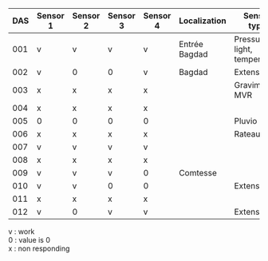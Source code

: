 | DAS   | Sensor 1 | Sensor 2 | Sensor 3 | Sensor 4 | Localization   | Sensor type                   |
| ------| -------  | -------- | -------- |  --------| ------------   | -----------                   |
| 001   |    v     |    v     |     v    |     v    | Entrée Bagdad  | Pressure, light, temperature  | 
| 002   |    v     |    0     |     0    |     v    | Bagdad         | Extenso                       | 
| 003   |    x     |    x     |     x    |     x    |                | Gravimeter MVR                | 
| 004   |    x     |    x     |     x    |     x    |                |                               |
| 005   |    0     |    0     |     0    |     0    |                | Pluvio                        |
| 006   |    x     |    x     |     x    |     x    |                | Rateau                        |
| 007   |    v     |    v     |     v    |     v    |                |                               |
| 008   |    x     |    x     |     x    |     x    |                |                               |
| 009   |    v     |    v     |     v    |     0    |  Comtesse      |                               |
| 010   |    v     |    v     |     0    |     0    |                | Extenso                       |
| 011   |    x     |    x     |     x    |     x    |                |                               |
| 012   |    v     |    0     |     v    |     v    |                | Extenso                       |


v : work  
0 : value is 0  
x : non responding  

